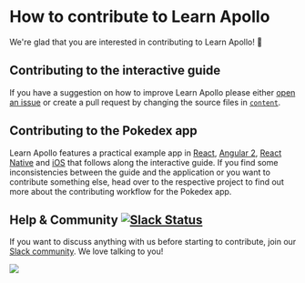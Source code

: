 # How to contribute to Learn Apollo

We're glad that you are interested in contributing to Learn Apollo! :tada:

## Contributing to the interactive guide

If you have a suggestion on how to improve Learn Apollo please either
[open an issue](https://github.com/learnapollo/learnapollo/issues/new) or create a pull request by changing the
source files in [`content`](https://github.com/learnapollo/learnapollo/tree/master/content).

## Contributing to the Pokedex app

Learn Apollo features a practical example app in [React](https://github.com/learnapollo/pokedex-react), [Angular 2](https://github.com/learnapollo/pokedex-angular), [React Native](https://github.com/learnapollo/pokedex-react-native) and
[iOS](https://github.com/learnapollo/pokedex-iOS) that follows along
the interactive guide. If you find some inconsistencies between the guide and the application or you want to contribute
something else, head over to the respective project to find out more about the contributing workflow for the
Pokedex app.

## Help & Community [![Slack Status](https://slack.graph.cool/badge.svg)](https://slack.graph.cool)

If you want to discuss anything with us before starting to contribute, join our
[Slack community](http://slack.graph.cool/). We love talking to you!

![](http://i.imgur.com/5RHR6Ku.png)
